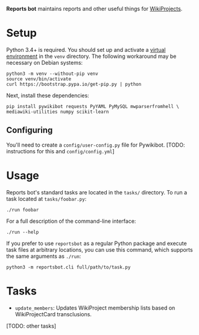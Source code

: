 __Reports bot__ maintains reports and other useful things for
[WikiProjects](https://en.wikipedia.org/wiki/Wikipedia:WikiProject).

# Setup

Python 3.4+ is required. You should set up and activate a
[virtual environment](https://www.python.org/dev/peps/pep-0405/) in the `venv`
directory. The following workaround may be necessary on Debian systems:

    python3 -m venv --without-pip venv
    source venv/bin/activate
    curl https://bootstrap.pypa.io/get-pip.py | python

Next, install these dependencies:

    pip install pywikibot requests PyYAML PyMySQL mwparserfromhell \
    mediawiki-utilities numpy scikit-learn

## Configuring

You'll need to create a `config/user-config.py` file for Pywikibot.
[TODO: instructions for this and `config/config.yml`]

# Usage

Reports bot's standard tasks are located in the `tasks/` directory. To run a
task located at `tasks/foobar.py`:

    ./run foobar

For a full description of the command-line interface:

    ./run --help

If you prefer to use `reportsbot` as a regular Python package and execute task
files at arbitrary locations, you can use this command, which supports the same
arguments as `./run`:

    python3 -m reportsbot.cli full/path/to/task.py

# Tasks

* `update_members`: Updates WikiProject membership lists based on
  WikiProjectCard transclusions.

[TODO: other tasks]
